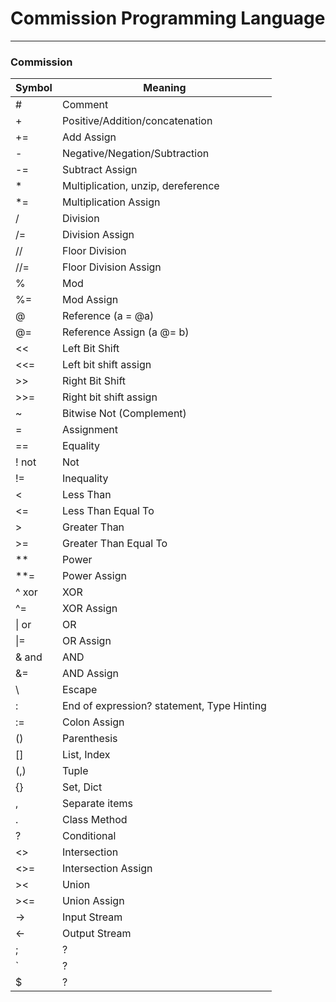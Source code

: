 # Commission Programming Language
---
### Commission

| Symbol | Meaning |
| - | - |
| \#  | Comment |
| + | Positive/Addition/concatenation |
| += | Add Assign |
| - | Negative/Negation/Subtraction |
| -= | Subtract Assign |
| \* | Multiplication, unzip, dereference |
| \*= | Multiplication Assign |
| / | Division |
| /= | Division Assign |
| // | Floor Division |
| //= | Floor Division Assign |
| % | Mod |
| %= | Mod Assign |
| @ | Reference (a = @a) |
| @= | Reference Assign (a @= b) |
| << | Left Bit Shift |
| <<= | Left bit shift assign |
| >> | Right Bit Shift |
| >>= | Right bit shift assign |
| ~ | Bitwise Not (Complement) |
| = | Assignment |
| == | Equality |
| ! not | Not |
| != | Inequality |
| < | Less Than |
| <= | Less Than Equal To |
| > | Greater Than |
| >= | Greater Than Equal To |
| \*\* | Power |
| \*\*= | Power Assign |
| ^ xor | XOR |
| ^= | XOR Assign |
| \| or | OR |
| \|= | OR Assign |
| & and | AND |
| &= | AND Assign |
| \\ | Escape |
| : | End of expression? statement, Type Hinting |
| := | Colon Assign |
| () | Parenthesis |
| [] | List, Index |
| (,) | Tuple |
| {} | Set, Dict |
| , | Separate items |
| . | Class Method |
| ? | Conditional |
| <> | Intersection |
| <>= | Intersection Assign |
| >< | Union |
| ><= | Union Assign |
| -> | Input Stream |
| <- |Output Stream |
| ; | ? |
| \` | ? |
| $ | ? |
